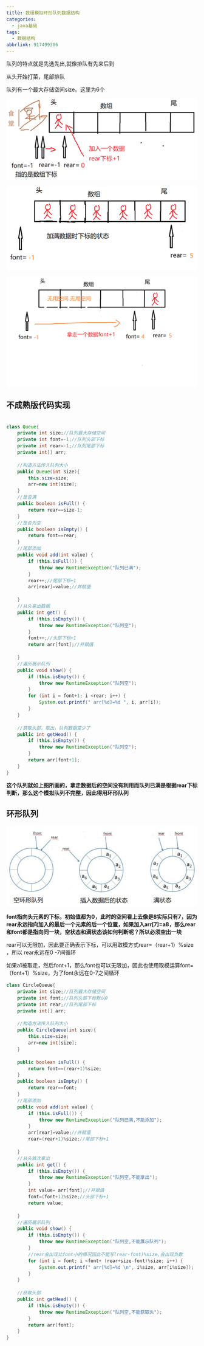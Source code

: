 ```yaml
---
title: 数组模拟环形队列数据结构
categories:
  - java基础
tags:
  - 数据结构
abbrlink: 917499306
---
```



队列的特点就是先选先出,就像排队有先来后到

<!--more-->

从头开始打菜，尾部排队

队列有一个最大存储空间size。这里为6个

![1567560317542](数组模拟环形队列数据结构/1567560317542.png)

![1567561359614](数组模拟环形队列数据结构/1567561359614.png)

![1567559792127](数组模拟环形队列数据结构/1567559792127.png)

## 不成熟版代码实现

```java

class Queue{
	private int size;//队列最大存储空间
	private int font=-1;//队列头部下标
	private int rear=-1;//队列尾部下标
	private int[] arr;
	
	//构造方法传入队列大小
	public Queue(int size){
		this.size=size;
		arr=new int[size];
	}
	//是否满
	public boolean isFull() {
		return rear==size-1;
	}
    //是否为空
	public boolean isEmpty() {
		return font==rear;
	}
	//尾部添加
	public void add(int value) {
		if (this.isFull()) {
			throw new RuntimeException("队列已满");
		}
		rear++;//尾部下标+1
		arr[rear]=value;//并赋值
		
	}
	//从头拿出数据
	public int get() {
		if (this.isEmpty()) {
			throw new RuntimeException("队列空");
		}
		font++;//头部下标+1
		return arr[font];//并赋值
		
	}
	//遍历展示队列
	public void show() {
		if (this.isEmpty()) {
			throw new RuntimeException("队列空");
		}
		for (int i = font+1; i <rear; i++) {
			System.out.printf(" arr[%d]=%d ", i, arr[i]);
		}
	}
	
	//获取头部，取出，队列数据变少了
	public int getHead() {
		if (this.isEmpty()) {
			throw new RuntimeException("队列空");
		}
		return arr[font+1];
	}
}
```

**这个队列就如上图所画的，拿走数据后的空间没有利用而队列已满是根据rear下标判断，那么这个模拟队列不完整，因此得用环形队列**

## 环形队列

![1567578870410](数组模拟环形队列数据结构/1567578870410.png)

**font指向头元素的下标，初始值都为0，此时的空间看上去像是8实际只有7，因为rear永远指向加入的最后一个元素的后一个位置，如果加入arr[7]=a8，那么rear和font都是指向同一块，空状态和满状态该如何判断呢？所以必须空出一块**



rear可以无限加，因此要正确表示下标，可以用取模方式rear=（rear+1）%size ，所以 rear永远在0 -7间循环

如果a1被取走，然后font+1，那么font也可以无限加，因此也使用取模运算font=（font+1）%size，为了font永远在0-7之间循环

~~~java
class CircleQueue{
	private int size;//队列最大存储空间
	private int font;//队列头部下标默认0
	private int rear;//队列尾部下标
	private int[] arr;
	
	//构造方法传入队列大小
	public CircleQueue(int size){
		this.size=size;
		arr=new int[size];
	}
	
	public boolean isFull() {
		return font==(rear+1)%size;
	}
	public boolean isEmpty() {
		return rear==font;
	}
	//尾部添加
	public void add(int value) {
		if (this.isFull()) {
			throw new RuntimeException("队列已满,不能添加");
		}
		arr[rear]=value;//并赋值
		rear=(rear+1)%size;//尾部下标+1
		
	}
	//从头依次拿出
	public int get() {
		if (this.isEmpty()) {
			throw new RuntimeException("队列空,不能拿出");
		}
		int value= arr[font];//并赋值
		font=(font+1)%size;//头部下标+1
		return value;
		
	}
	//遍历展示队列
	public void show() {
		if (this.isEmpty()) {
			throw new RuntimeException("队列空,不能展示队列");
		}
		//rear会出现比font小的情况因此不能写(rear-font)%size,会出现负数
		for (int i = font; i <font+ (rear+size-font)%size; i++) {
			System.out.printf(" arr[%d]=%d \n", i%size, arr[i%size]);
		}
	}
	
	//获取头部
	public int getHead() {
		if (this.isEmpty()) {
			throw new RuntimeException("队列空,不能获取头");
		}
		return arr[font];
	}
}
~~~

